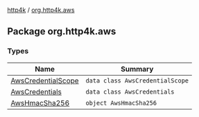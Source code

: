 [http4k](../index.md) / [org.http4k.aws](./index.md)

## Package org.http4k.aws

### Types

| Name | Summary |
|---|---|
| [AwsCredentialScope](-aws-credential-scope/index.md) | `data class AwsCredentialScope` |
| [AwsCredentials](-aws-credentials/index.md) | `data class AwsCredentials` |
| [AwsHmacSha256](-aws-hmac-sha256/index.md) | `object AwsHmacSha256` |
